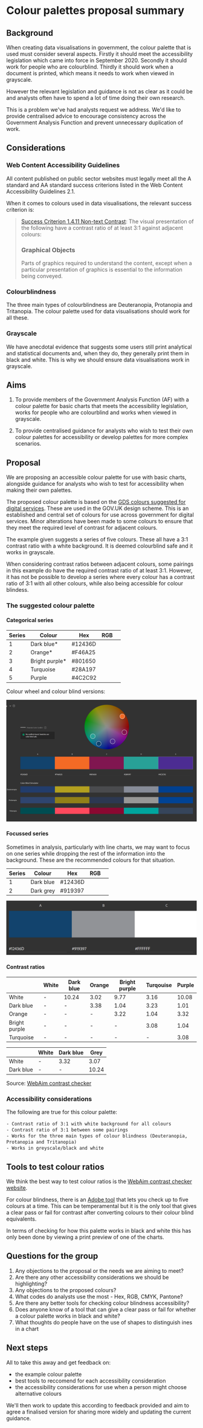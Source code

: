 # Colour palettes proposal summary

## Background

When creating data visualisations in government, the colour palette that is used must consider several aspects. Firstly it should meet the accessibility legislation which came into force in September 2020. Secondly it should work for people who are colourblind. Thirdly it should work when a document is printed, which means it needs to work when viewed in grayscale.  

However the relevant legislation and guidance is not as clear as it could be and analysts often have to spend a lot of time doing their own research.

This is a problem we've had analysts request we address. We'd like to provide centralised advice to encourage consistency across the Government Analysis Function and prevent unnecessary duplication of work.

## Considerations

### Web Content Accessibility Guidelines 

All content published on public sector websites must legally meet all the A standard and AA standard success criterions listed in the Web Content Accessibility Guidelines 2.1.

When it comes to colours used in data visualisations, the relevant success criterion is: 

>[Success Criterion 1.4.11 Non-text Contrast](https://www.w3.org/TR/WCAG21/#non-text-contrast): The visual presentation of the following have a contrast ratio of at least 3:1 against adjacent colours:
>
> ### Graphical Objects
>
>Parts of graphics required to understand the content, except when a particular presentation of graphics is essential to the information being conveyed.

### Colourblindness

The three main types of colourblindness are Deuteranopia, Protanopia and Tritanopia. The colour palette used for data visualisations should work for all these. 

### Grayscale

We have anecdotal evidence that suggests some users still print analytical and statistical documents and, when they do, they generally print them in black and white. This is why we should ensure data visualisations work in grayscale.  

## Aims

1. To provide members of the Government Analysis Function (AF) with a colour palette for basic charts that meets the accessibility legislation, works for people who are colourblind and works when viewed in grayscale. 

2. To provide centralised guidance for analysts who wish to test their own colour palettes for accessibility or develop palettes for more complex scenarios.

## Proposal

We are proposing an accessible colour palette for use with basic charts, alongside guidance for analysts who wish to test for accessibility when making their own palettes. 

The proposed colour palette is based on the [GDS colours suggested for digital services](https://design-system.service.gov.uk/styles/colour/). These are used in the GOV.UK design scheme. This is an established and central set of colours for use across government for digital services. Minor alterations have been made to some colours to ensure that they meet the required level of contrast for adjacent colours.  

The example given suggests a series of five colours. These all have a 3:1 contrast ratio with a white background. It is deemed colourblind safe and it works in grayscale.

When considering contrast ratios between adjacent colours, some pairings in this example do have the required contrast ratio of at least 3:1. However, it has not be possible to develop a series where every colour has a contrast ratio of 3:1 with all other colours, while also being accessible for colour blindess. 

### The suggested colour palette

#### Categorical series

| Series | Colour | Hex | RGB | |
| ---- | ---- | ---- | ---- | ----| 
| 1 | Dark blue* | #12436D | | |
| 2 | Orange* | #F46A25 | | |
| 3 | Bright purple* | #801650 | | |
| 4 | Turquoise | #28A197 | | |
| 5 | Purple | #4C2C92 | | |

Colour wheel and colour blind versions:

![](/images/main_series_colour_wheel.png)


#### Focussed series

Sometimes in analysis, particularly with line charts, we may want to focus on one series while dropping the rest of the information into the background. 
These are the recommended colours for that situation. 

| Series | Colour | Hex | RGB | |
| ---- | ---- | ---- | ---- | ----| 
| 1 | Dark blue | #12436D | | |
| 2 | Dark grey | #919397 | | |

![](/images/focussed_series_image.png)

#### Contrast ratios

|  | White | Dark blue | Orange | Bright purple | Turqouise | Purple |
| --- | --- | --- | --- | --- | --- | ----|
| White | - | 10.24 | 3.02 | 9.77 | 3.16 | 10.08 |
| Dark blue | - | - | 3.38| 1.04 | 3.23 | 1.01 |
| Orange | - | - | - | 3.22 |  1.04 | 3.32 |
| Bright purple | - | - | -| -| 3.08 | 1.04 |
| Turquoise | - | - | - | - | - | 3.08 |

| | White | Dark blue | Grey |
| ---- |---- |---- |----|
| White | - | 3.32 | 3.07 |
| Dark blue | -  | - | 10.24 |

Source: [WebAim contrast checker](https://webaim.org/resources/contrastchecker/)

### Accessibility considerations

The following are true for this colour palette: 

    - Contrast ratio of 3:1 with white background for all colours
    - Contrast ratio of 3:1 between some pairings
    - Works for the three main types of colour blindness (Deuteranopia, Protanopia and Tritanopia)
    - Works in greyscale/black and white

## Tools to test colour ratios 

We think the best way to test colour ratios is the [WebAim contrast checker website](https://webaim.org/resources/contrastchecker/).

For colour blindness, there is an [Adobe tool](https://color.adobe.com/create/color-accessibility) that lets you check up to five colours at a time. 
This can be temperamental but it is the only tool that gives a clear pass or fail for contrast after converting colours to their colour blind equivalents.

In terms of checking for how this palette works in black and white this has only been done by viewing a print preview of one of the charts. 

## Questions for the group

1. Any objections to the proposal or the needs we are aiming to meet?
2. Are there any other accessibility considerations we should be highlighting?
3. Any objections to the proposed colours?
4. What codes do analysts use the most - Hex, RGB, CMYK, Pantone?
5. Are there any better tools for checking colour blindness accessibility?
6. Does anyone know of a tool that can give a clear pass or fail for whether a colour palette works in black and white?
7. What thoughts do people have on the use of shapes to distinguish ines in a chart

## Next steps

All to take this away and get feedback on:
- the example colour palette
- best tools to reccomend for each accessibility consideration
- the accessibility considerations for use when a person might choose alternative colours  

We'll then work to update this according to feedback provided and aim to agree a finalised version for sharing more widely and updating the current guidance.
